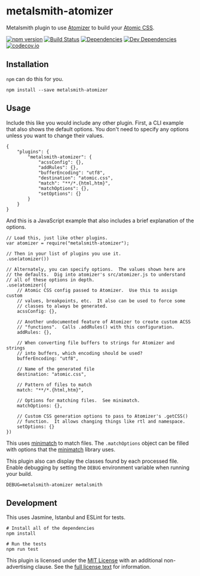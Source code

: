 metalsmith-atomizer
===================

Metalsmith plugin to use [Atomizer] to build your [Atomic CSS].

[![npm version][npm-badge]][npm-link]
[![Build Status][travis-badge]][travis-link]
[![Dependencies][dependencies-badge]][dependencies-link]
[![Dev Dependencies][devdependencies-badge]][devdependencies-link]
[![codecov.io][codecov-badge]][codecov-link]


Installation
------------

`npm` can do this for you.

    npm install --save metalsmith-atomizer


Usage
-----

Include this like you would include any other plugin.  First, a CLI example that also shows the default options.  You don't need to specify any options unless you want to change their values.

    {
        "plugins": {
            "metalsmith-atomizer": {
                "acssConfig": {},
                "addRules": {},
                "bufferEncoding": "utf8",
                "destination": "atomic.css",
                "match": "**/*.{html,htm}",
                "matchOptions": {},
                "setOptions": {}
            }
        }
    }

And this is a JavaScript example that also includes a brief explanation of the options.

    // Load this, just like other plugins.
    var atomizer = require("metalsmith-atomizer");

    // Then in your list of plugins you use it.
    .use(atomizer())

    // Alternately, you can specify options.  The values shown here are
    // the defaults.  Dig into atomizer's src/atomizer.js to understand
    // all of these options in depth.
    .use(atomizer({
        // Atomic CSS config passed to Atomizer.  Use this to assign custom
        // values, breakpoints, etc.  It also can be used to force some
        // classes to always be generated.
        acssConfig: {},

        // Another undocumented feature of Atomizer to create custom ACSS
        // "functions".  Calls .addRules() with this configuration.
        addRules: {},

        // When converting file buffers to strings for Atomizer and strings
        // into buffers, which encoding should be used?
        bufferEncoding: "utf8",

        // Name of the generated file
        destination: "atomic.css",

        // Pattern of files to match
        match: "**/*.{html,htm}",

        // Options for matching files.  See minimatch.
        matchOptions: {},

        // Custom CSS generation options to pass to Atomizer's .getCSS()
        // function.  It allows changing things like rtl and namespace.
        setOptions: {}
    })

This uses [minimatch] to match files.  The `.matchOptions` object can be filled with options that the [minimatch] library uses.

This plugin also can display the classes found by each processed file.  Enable debugging by setting the `DEBUG` environment variable when running your build.

    DEBUG=metalsmith-atomizer metalsmith


Development
-----------

This uses Jasmine, Istanbul and ESLint for tests.

    # Install all of the dependencies
    npm install

    # Run the tests
    npm run test

This plugin is licensed under the [MIT License][License] with an additional non-advertising clause.  See the [full license text][License] for information.


[Atomic CSS]: http://acss.io/
[Atomizer]: https://github.com/yahoo/atomizer
[codecov-badge]: https://codecov.io/github/tests-always-included/metalsmith-atomizer/coverage.svg?branch=master
[codecov-link]: https://codecov.io/github/tests-always-included/metalsmith-atomizer?branch=master
[dependencies-badge]: https://david-dm.org/tests-always-included/metalsmith-atomizer.png
[dependencies-link]: https://david-dm.org/tests-always-included/metalsmith-atomizer
[devdependencies-badge]: https://david-dm.org/tests-always-included/metalsmith-atomizer/dev-status.png
[devdependencies-link]: https://david-dm.org/tests-always-included/metalsmith-atomizer#info=devDependencies
[License]: LICENSE.md
[minimatch]: https://github.com/isaacs/minimatch
[npm-badge]: https://badge.fury.io/js/metalsmith-atomizer.svg
[npm-link]: https://npmjs.org/package/metalsmith-atomizer
[travis-badge]: https://secure.travis-ci.org/tests-always-included/metalsmith-atomizer.png
[travis-link]: http://travis-ci.org/tests-always-included/metalsmith-atomizer
